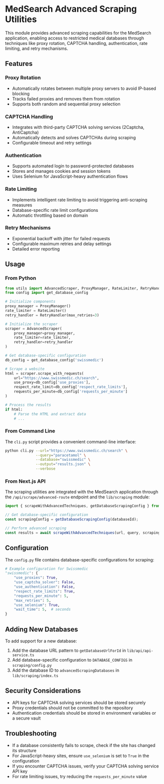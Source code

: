 # MedSearch Advanced Scraping Utilities

This module provides advanced scraping capabilities for the MedSearch application, enabling access to restricted medical databases through techniques like proxy rotation, CAPTCHA handling, authentication, rate limiting, and retry mechanisms.

## Features

### Proxy Rotation
- Automatically rotates between multiple proxy servers to avoid IP-based blocking
- Tracks failed proxies and removes them from rotation
- Supports both random and sequential proxy selection

### CAPTCHA Handling
- Integrates with third-party CAPTCHA solving services (2Captcha, AntiCaptcha)
- Automatically detects and solves CAPTCHAs during scraping
- Configurable timeout and retry settings

### Authentication
- Supports automated login to password-protected databases
- Stores and manages cookies and session tokens
- Uses Selenium for JavaScript-heavy authentication flows

### Rate Limiting
- Implements intelligent rate limiting to avoid triggering anti-scraping measures
- Database-specific rate limit configurations
- Automatic throttling based on domain

### Retry Mechanisms
- Exponential backoff with jitter for failed requests
- Configurable maximum retries and delay settings
- Detailed error reporting

## Usage

### From Python

```python
from utils import AdvancedScraper, ProxyManager, RateLimiter, RetryHandler
from config import get_database_config

# Initialize components
proxy_manager = ProxyManager()
rate_limiter = RateLimiter()
retry_handler = RetryHandler(max_retries=3)

# Initialize the scraper
scraper = AdvancedScraper(
    proxy_manager=proxy_manager,
    rate_limiter=rate_limiter,
    retry_handler=retry_handler
)

# Get database-specific configuration
db_config = get_database_config('swissmedic')

# Scrape a website
html = scraper.scrape_with_requests(
    url="https://www.swissmedic.ch/search",
    use_proxy=db_config['use_proxies'],
    respect_rate_limit=db_config['respect_rate_limits'],
    requests_per_minute=db_config['requests_per_minute']
)

# Process the results
if html:
    # Parse the HTML and extract data
    # ...
```

### From Command Line

The `cli.py` script provides a convenient command-line interface:

```bash
python cli.py --url="https://www.swissmedic.ch/search" \
              --query="paracetamol" \
              --database="swissmedic" \
              --output="results.json" \
              --verbose
```

### From Next.js API

The scraping utilities are integrated with the MedSearch application through the `/api/scrape/advanced-route` endpoint and the `lib/scraping` module:

```typescript
import { scrapeWithAdvancedTechniques, getDatabaseScrapingConfig } from "@/lib/scraping";

// Get database-specific configuration
const scrapingConfig = getDatabaseScrapingConfig(databaseId);

// Perform advanced scraping
const results = await scrapeWithAdvancedTechniques(url, query, scrapingConfig);
```

## Configuration

The `config.py` file contains database-specific configurations for scraping:

```python
# Example configuration for Swissmedic
"swissmedic": {
    "use_proxies": True,
    "use_captcha_solver": False,
    "use_authentication": False,
    "respect_rate_limits": True,
    "requests_per_minute": 5,
    "max_retries": 5,
    "use_selenium": True,
    "wait_time": 5,  # seconds
}
```

## Adding New Databases

To add support for a new database:

1. Add the database URL pattern to `getDatabaseUrlForId` in `lib/api/api-service.ts`
2. Add database-specific configuration to `DATABASE_CONFIGS` in `scraping/config.py`
3. Add the database ID to `advancedScrapingDatabases` in `lib/scraping/index.ts`

## Security Considerations

- API keys for CAPTCHA solving services should be stored securely
- Proxy credentials should not be committed to the repository
- Authentication credentials should be stored in environment variables or a secure vault

## Troubleshooting

- If a database consistently fails to scrape, check if the site has changed its structure
- For JavaScript-heavy sites, ensure `use_selenium` is set to `True` in the configuration
- If you encounter CAPTCHA issues, verify your CAPTCHA solving service API key
- For rate limiting issues, try reducing the `requests_per_minute` value